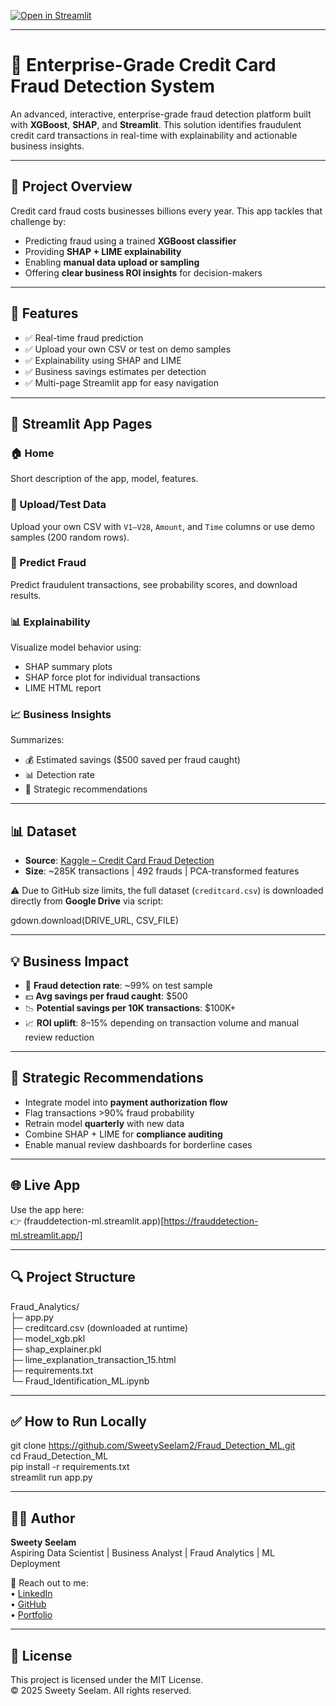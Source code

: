 [![Open in Streamlit](https://static.streamlit.io/badges/streamlit_badge_black_white.svg)](https://frauddetection-ml.streamlit.app/)

---

# 🔐 Enterprise-Grade Credit Card Fraud Detection System


An advanced, interactive, enterprise-grade fraud detection platform built with **XGBoost**, **SHAP**, and **Streamlit**. This solution identifies fraudulent credit card transactions in real-time with explainability and actionable business insights.

---

## 📌 Project Overview

Credit card fraud costs businesses billions every year. This app tackles that challenge by:
- Predicting fraud using a trained **XGBoost classifier**
- Providing **SHAP + LIME explainability**
- Enabling **manual data upload or sampling**
- Offering **clear business ROI insights** for decision-makers

---

## 🚀 Features

- ✅ Real-time fraud prediction
- ✅ Upload your own CSV or test on demo samples
- ✅ Explainability using SHAP and LIME
- ✅ Business savings estimates per detection
- ✅ Multi-page Streamlit app for easy navigation

---

## 📁 Streamlit App Pages

### 🏠 Home  
Short description of the app, model, features.

### 📁 Upload/Test Data  
Upload your own CSV with `V1–V28`, `Amount`, and `Time` columns or use demo samples (200 random rows).

### 🤖 Predict Fraud  
Predict fraudulent transactions, see probability scores, and download results.

### 📊 Explainability  
Visualize model behavior using:
- SHAP summary plots
- SHAP force plot for individual transactions
- LIME HTML report

### 📈 Business Insights  
Summarizes:
- 💰 Estimated savings ($500 saved per fraud caught)
- 📊 Detection rate
- 📎 Strategic recommendations

---

## 📊 Dataset

- **Source**: [Kaggle – Credit Card Fraud Detection](https://www.kaggle.com/datasets/mlg-ulb/creditcardfraud)
- **Size**: ~285K transactions | 492 frauds | PCA-transformed features

⚠️ Due to GitHub size limits, the full dataset (`creditcard.csv`) is downloaded directly from **Google Drive** via script:

gdown.download(DRIVE_URL, CSV_FILE)

---

## 💡 Business Impact

- 🎯 **Fraud detection rate**: ~99% on test sample
- 💵 **Avg savings per fraud caught**: $500
- 📉 **Potential savings per 10K transactions**: $100K+
- 📈 **ROI uplift**: 8–15% depending on transaction volume and manual review reduction

---

## 💼 Strategic Recommendations

- Integrate model into **payment authorization flow**
- Flag transactions >90% fraud probability
- Retrain model **quarterly** with new data
- Combine SHAP + LIME for **compliance auditing**
- Enable manual review dashboards for borderline cases

---

## 🌐 Live App

Use the app here:                                                   
👉 (frauddetection-ml.streamlit.app)[https://frauddetection-ml.streamlit.app/]

---

## 🔍 Project Structure

Fraud_Analytics/                                                 
├─ app.py                                                                         
├─ creditcard.csv (downloaded at runtime)                                                  
├─ model_xgb.pkl                                                           
├─ shap_explainer.pkl                                                                      
├─ lime_explanation_transaction_15.html                                   
├─ requirements.txt                                                 
└─ Fraud_Identification_ML.ipynb                                                         

---

## ✅ How to Run Locally

git clone https://github.com/SweetySeelam2/Fraud_Detection_ML.git                                                                                       
cd Fraud_Detection_ML                                                                                       
pip install -r requirements.txt                                                                                         
streamlit run app.py                                                                                          

---

## 👩‍💻 Author

**Sweety Seelam**  
Aspiring Data Scientist | Business Analyst | Fraud Analytics | ML Deployment                                   

🔗 Reach out to me:                                                                    
• [LinkedIn](https://www.linkedin.com/in/sweetyrao670/)                                                                            
• [GitHub](https://github.com/SweetySeelam2/Fraud_Detection_ML)                                                                         
• [Portfolio](https://sweetyseelam2.github.io/SweetySeelam.github.io/)                                                      

---

## 📜 License

This project is licensed under the MIT License.                                                                                            
© 2025 Sweety Seelam. All rights reserved.
